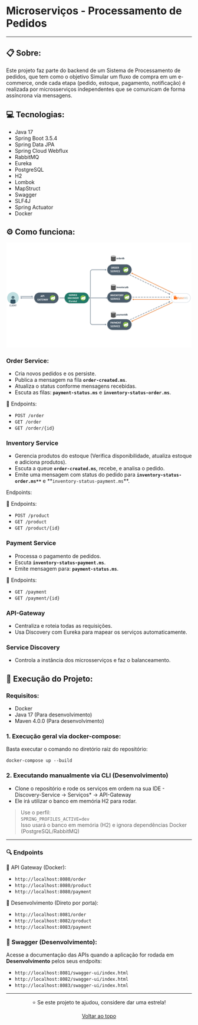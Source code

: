 # Microserviços - Processamento de Pedidos

---

## 📋 Sobre:

Este projeto faz parte do backend de um Sistema de Processamento de pedidos, que tem como o objetivo Simular um fluxo de compra em um e-commerce, onde cada etapa (pedido, estoque, pagamento, notificação) é realizada por microsserviços independentes que se comunicam de forma assíncrona via mensagens.

## 💻 Tecnologias:

- Java 17
- Spring Boot 3.5.4
- Spring Data JPA
- Spring Cloud Webflux
- RabbitMQ
- Eureka
- PostgreSQL
- H2
- Lombok
- MapStruct
- Swagger
- SLF4J
- Spring Actuator
- Docker

## ⚙️ Como funciona:

![Arquitetura Projeto](arquitetura.png)

### Order Service:

- Cria novos pedidos e os persiste.
- Publica a mensagem na fila **`order-created.ms`**.
- Atualiza o status conforme mensagens recebidas.
- Escuta as filas: **`payment-status.ms`** e **`inventory-status-order.ms`**.

🔗 Endpoints:

- `POST /order`
- `GET /order`
- `GET /order/{id}`

### Inventory Service

- Gerencia produtos do estoque (Verifica disponibilidade,
  atualiza estoque e adiciona produtos).
- Escuta a queue **`order-created.ms`**, recebe, e analisa o pedido.
- Emite uma mensagem com status do pedido para **`inventory-status-order.ms**`** e **`inventory-status-payment.ms`\*\*.

Endpoints:

🔗 Endpoints:

- `POST /product`
- `GET /product`
- `GET /product/{id}`

### Payment Service

- Processa o pagamento de pedidos.
- Escuta **`inventory-status-payment.ms`**.
- Emite mensagem para: **`payment-status.ms`**.

🔗 Endpoints:

- `GET /payment`
- `GET /payment/{id}`

### API-Gateway

- Centraliza e roteia todas as requisições.
- Usa Discovery com Eureka para mapear os serviços automaticamente.

### Service Discovery

- Controla a instância dos microsserviços e faz o balanceamento.

## 🔧 Execução do Projeto:

### Requisitos:

- Docker
- Java 17 (Para desenvolvimento)
- Maven 4.0.0 (Para desenvolvimento)

### 1. Execução geral via docker-compose:

Basta executar o comando no diretório raiz do repositório:

```
docker-compose up --build
```

### 2. Executando manualmente via CLI (Desenvolvimento)

- Clone o repositório e rode os serviços em ordem na sua IDE - Discovery-Service -> Serviços\* -> API-Gateway
- Ele irá utilizar o banco em memória H2 para rodar.

> Use o perfil:  
> `SPRING_PROFILES_ACTIVE=dev`  
> Isso usará o banco em memória (H2) e ignora dependências Docker (PostgreSQL/RabbitMQ)

---

### 🔍 Endpoints

🔗 API Gateway (Docker):

- `http://localhost:8080/order`
- `http://localhost:8080/product`
- `http://localhost:8080/payment`

🔗 Desenvolvimento (Direto por porta):

- `http://localhost:8081/order`
- `http://localhost:8082/product`
- `http://localhost:8083/payment`

### 🧪 Swagger (Desenvolvimento):

Acesse a documentação das APIs quando a aplicação for rodada em **Desenvolvimento** pelos seus endpoits:

- `http://localhost:8081/swagger-ui/index.html`
- `http://localhost:8082/swagger-ui/index.html`
- `http://localhost:8083/swagger-ui/index.html`

<div align="center">

---

⭐ Se este projeto te ajudou, considere dar uma estrela!

[ Voltar ao topo](#sobre)

</div>
